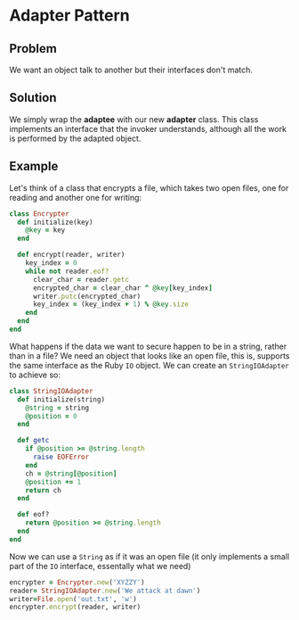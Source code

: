# Adapter Pattern

## Problem
We want an object talk to another but their interfaces don't match.

## Solution
We simply wrap the **adaptee** with our new **adapter** class. This class implements an interface that the invoker understands, although all the work is performed by the adapted object.

## Example
Let's think of a class that encrypts a file, which takes two open files, one for reading and another one for writing:

```ruby
class Encrypter
  def initialize(key)
    @key = key
  end

  def encrypt(reader, writer)
    key_index = 0
    while not reader.eof?
      clear_char = reader.getc
      encrypted_char = clear_char ^ @key[key_index]
      writer.putc(encrypted_char)
      key_index = (key_index + 1) % @key.size
    end
  end
end
```

What happens if the data we want to secure happen to be in a string, rather than in a file? We need an object that looks like an open file, this is, supports the same interface as the Ruby `IO` object. We can create an `StringIOAdapter` to achieve so:

```ruby
class StringIOAdapter
  def initialize(string)
    @string = string
    @position = 0
  end

  def getc
    if @position >= @string.length
      raise EOFError
    end
    ch = @string[@position]
    @position += 1
    return ch
  end

  def eof?
    return @position >= @string.length
  end
end
```

Now we can use a `String` as if it was an open file (it only implements a small part of the `IO` interface, essentally what we need)

```ruby
encrypter = Encrypter.new('XYZZY')
reader= StringIOAdapter.new('We attack at dawn')
writer=File.open('out.txt', 'w')
encrypter.encrypt(reader, writer)
```
